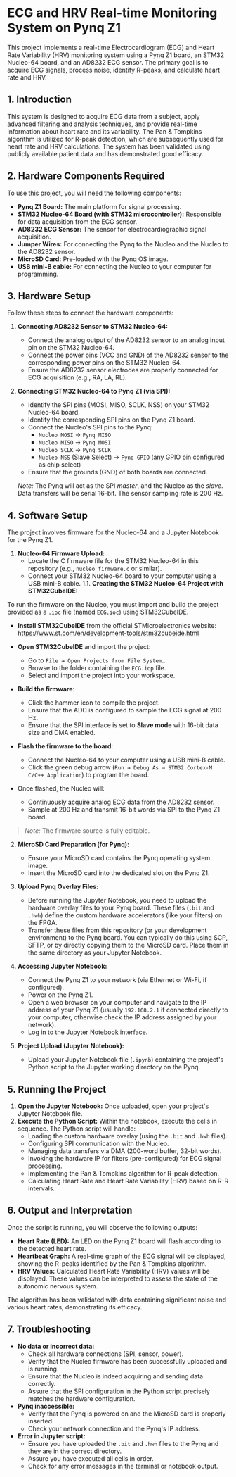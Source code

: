 # ECG and HRV Real-time Monitoring System on Pynq Z1

This project implements a real-time Electrocardiogram (ECG) and Heart Rate Variability (HRV) monitoring system using a Pynq Z1 board, an STM32 Nucleo-64 board, and an AD8232 ECG sensor. The primary goal is to acquire ECG signals, process noise, identify R-peaks, and calculate heart rate and HRV.

## 1. Introduction

This system is designed to acquire ECG data from a subject, apply advanced filtering and analysis techniques, and provide real-time information about heart rate and its variability. The Pan & Tompkins algorithm is utilized for R-peak detection, which are subsequently used for heart rate and HRV calculations. The system has been validated using publicly available patient data and has demonstrated good efficacy.

## 2. Hardware Components Required

To use this project, you will need the following components:

* **Pynq Z1 Board:** The main platform for signal processing.
* **STM32 Nucleo-64 Board (with STM32 microcontroller):** Responsible for data acquisition from the ECG sensor.
* **AD8232 ECG Sensor:** The sensor for electrocardiographic signal acquisition.
* **Jumper Wires:** For connecting the Pynq to the Nucleo and the Nucleo to the AD8232 sensor.
* **MicroSD Card:** Pre-loaded with the Pynq OS image.
* **USB mini-B cable:** For connecting the Nucleo to your computer for programming.

## 3. Hardware Setup

Follow these steps to connect the hardware components:

1.  **Connecting AD8232 Sensor to STM32 Nucleo-64:**
    * Connect the analog output of the AD8232 sensor to an analog input pin on the STM32 Nucleo-64.
    * Connect the power pins (VCC and GND) of the AD8232 sensor to the corresponding power pins on the STM32 Nucleo-64.
    * Ensure the AD8232 sensor electrodes are properly connected for ECG acquisition (e.g., RA, LA, RL).

2.  **Connecting STM32 Nucleo-64 to Pynq Z1 (via SPI):**
    * Identify the SPI pins (MOSI, MISO, SCLK, NSS) on your STM32 Nucleo-64 board.
    * Identify the corresponding SPI pins on the Pynq Z1 board.
    * Connect the Nucleo's SPI pins to the Pynq:
        * `Nucleo MOSI` $\rightarrow$ `Pynq MISO`
        * `Nucleo MISO` $\rightarrow$ `Pynq MOSI`
        * `Nucleo SCLK` $\rightarrow$ `Pynq SCLK`
        * `Nucleo NSS` (Slave Select) $\rightarrow$ `Pynq GPIO` (any GPIO pin configured as chip select)
    * Ensure that the grounds (GND) of both boards are connected.

    *Note:* The Pynq will act as the SPI *master*, and the Nucleo as the *slave*. Data transfers will be serial 16-bit. The sensor sampling rate is 200 Hz.

## 4. Software Setup

The project involves firmware for the Nucleo-64 and a Jupyter Notebook for the Pynq Z1.

1.  **Nucleo-64 Firmware Upload:**
    * Locate the C firmware file for the STM32 Nucleo-64 in this repository (e.g., `nucleo_firmware.c` or similar).
    * Connect your STM32 Nucleo-64 board to your computer using a USB mini-B cable.
    1.1. **Creating the STM32 Nucleo-64 Project with STM32CubeIDE:**

   To run the firmware on the Nucleo, you must import and build the project provided as a `.ioc` file (named `ECG.ioc`) using STM32CubeIDE.
   
   * **Install STM32CubeIDE** from the official STMicroelectronics website:  
     https://www.st.com/en/development-tools/stm32cubeide.html
   
   * **Open STM32CubeIDE** and import the project:
     * Go to `File → Open Projects from File System…`
     * Browse to the folder containing the `ECG.iop` file.
     * Select and import the project into your workspace.
   
   * **Build the firmware**:
     * Click the hammer icon to compile the project.
     * Ensure that the ADC is configured to sample the ECG signal at 200 Hz.
     * Ensure that the SPI interface is set to **Slave mode** with 16-bit data size and DMA enabled.
   
   * **Flash the firmware to the board**:
     * Connect the Nucleo-64 to your computer using a USB mini-B cable.
     * Click the green debug arrow (`Run → Debug As → STM32 Cortex-M C/C++ Application`) to program the board.
   
   * Once flashed, the Nucleo will:
     * Continuously acquire analog ECG data from the AD8232 sensor.
     * Sample at 200 Hz and transmit 16-bit words via SPI to the Pynq Z1 board.
   
   > *Note:* The firmware source is fully editable.
   
   2.  **MicroSD Card Preparation (for Pynq):**
       * Ensure your MicroSD card contains the Pynq operating system image.
       * Insert the MicroSD card into the dedicated slot on the Pynq Z1.
   
   3.  **Upload Pynq Overlay Files:**
       * Before running the Jupyter Notebook, you need to upload the hardware overlay files to your Pynq board. These files (`.bit` and `.hwh`) define the custom hardware accelerators (like your filters) on the FPGA.
       * Transfer these files from this repository (or your development environment) to the Pynq board. You can typically do this using SCP, SFTP, or by directly copying them to the MicroSD card. Place them in the same directory as your Jupyter Notebook.
   
   4.  **Accessing Jupyter Notebook:**
       * Connect the Pynq Z1 to your network (via Ethernet or Wi-Fi, if configured).
       * Power on the Pynq Z1.
       * Open a web browser on your computer and navigate to the IP address of your Pynq Z1 (usually `192.168.2.1` if connected directly to your computer, otherwise check the IP address assigned by your network).
       * Log in to the Jupyter Notebook interface.
   
   5.  **Project Upload (Jupyter Notebook):**
       * Upload your Jupyter Notebook file (`.ipynb`) containing the project's Python script to the Jupyter working directory on the Pynq.

## 5. Running the Project

1.  **Open the Jupyter Notebook:** Once uploaded, open your project's Jupyter Notebook file.
2.  **Execute the Python Script:** Within the notebook, execute the cells in sequence. The Python script will handle:
    * Loading the custom hardware overlay (using the `.bit` and `.hwh` files).
    * Configuring SPI communication with the Nucleo.
    * Managing data transfers via DMA (200-word buffer, 32-bit words).
    * Invoking the hardware IP for filters (pre-configured) for ECG signal processing.
    * Implementing the Pan & Tompkins algorithm for R-peak detection.
    * Calculating Heart Rate and Heart Rate Variability (HRV) based on R-R intervals.

## 6. Output and Interpretation

Once the script is running, you will observe the following outputs:

* **Heart Rate (LED):** An LED on the Pynq Z1 board will flash according to the detected heart rate.
* **Heartbeat Graph:** A real-time graph of the ECG signal will be displayed, showing the R-peaks identified by the Pan & Tompkins algorithm.
* **HRV Values:** Calculated Heart Rate Variability (HRV) values will be displayed. These values can be interpreted to assess the state of the autonomic nervous system.

The algorithm has been validated with data containing significant noise and various heart rates, demonstrating its efficacy.

## 7. Troubleshooting

* **No data or incorrect data:**
    * Check all hardware connections (SPI, sensor, power).
    * Verify that the Nucleo firmware has been successfully uploaded and is running.
    * Ensure that the Nucleo is indeed acquiring and sending data correctly.
    * Assure that the SPI configuration in the Python script precisely matches the hardware configuration.
* **Pynq inaccessible:**
    * Verify that the Pynq is powered on and the MicroSD card is properly inserted.
    * Check your network connection and the Pynq's IP address.
* **Error in Jupyter script:**
    * Ensure you have uploaded the `.bit` and `.hwh` files to the Pynq and they are in the correct directory.
    * Assure you have executed all cells in order.
    * Check for any error messages in the terminal or notebook output.
